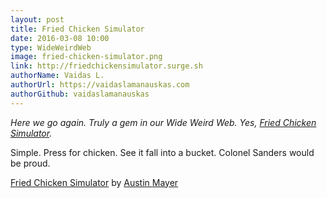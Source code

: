 ```yaml
---
layout: post
title: Fried Chicken Simulator
date: 2016-03-08 10:00
type: WideWeirdWeb
image: fried-chicken-simulator.png
link: http://friedchickensimulator.surge.sh
authorName: Vaidas L.
authorUrl: https://vaidaslamanauskas.com
authorGithub: vaidaslamanauskas
---
```


_Here we go again. Truly a gem in our Wide Weird Web. Yes, [Fried Chicken Simulator](http://friedchickensimulator.surge.sh)._

Simple. Press for chicken. See it fall into a bucket. Colonel Sanders would be proud.

[Fried Chicken Simulator](http://friedchickensimulator.surge.sh) by [Austin Mayer](http://mayormayer.com)
